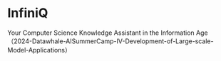 # InfiniQ
Your Computer Science Knowledge Assistant in the Information Age
（2024-Datawhale-AISummerCamp-IV-Development-of-Large-scale-Model-Applications）
